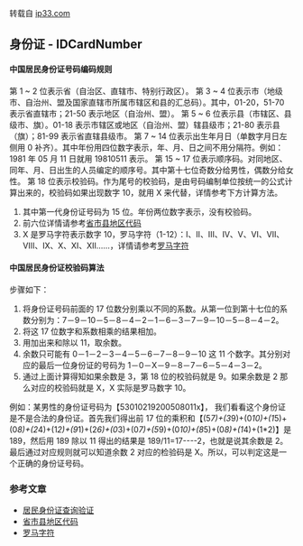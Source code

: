 转载自 [ip33.com](http://www.ip33.com/shenfenzheng.html)



## 身份证 - IDCardNumber



#### 中国居民身份证号码编码规则

第 1 ~ 2 位表示省（自治区、直辖市、特别行政区）。
第 3 ~ 4 位表示市（地级市、自治州、盟及国家直辖市所属市辖区和县的汇总码）。其中，01-20，51-70 表示省直辖市；21-50 表示地区（自治州、盟）。
第 5 ~ 6 位表示县（市辖区、县级市、旗）。01-18 表示市辖区或地区（自治州、盟）辖县级市；21-80 表示县（旗）；81-99 表示省直辖县级市。
第 7 ~ 14 位表示出生年月日（单数字月日左侧用 0 补齐）。其中年份用四位数字表示，年、月、日之间不用分隔符。例如：1981 年 05 月 11 日就用 19810511 表示。
第 15 ~ 17 位表示顺序码。对同地区、同年、月、日出生的人员编定的顺序号。其中第十七位奇数分给男性，偶数分给女性。
第 18 位表示校验码。作为尾号的校验码，是由号码编制单位按统一的公式计算出来的，校验码如果出现数字 10，就用 X 来代替，详情参考下方计算方法。

1. 其中第一代身份证号码为 15 位。年份两位数字表示，没有校验码。
2. 前六位详情请参考[省市县地区代码](http://www.ip33.com/area_code.html)
3. X 是罗马字符表示数字 10，罗马字符（1-12）：Ⅰ、Ⅱ、Ⅲ、Ⅳ、Ⅴ、Ⅵ、Ⅶ、Ⅷ、Ⅸ、Ⅹ、Ⅺ、Ⅻ……，详情请参考[罗马字符](http://baike.baidu.com/item/罗马字符/1589820)





#### 中国居民身份证校验码算法



步骤如下：

1. 将身份证号码前面的 17 位数分别乘以不同的系数。从第一位到第十七位的系数分别为：7－9－10－5－8－4－2－1－6－3－7－9－10－5－8－4－2。
2. 将这 17 位数字和系数相乘的结果相加。
3. 用加出来和除以 11，取余数。
4. 余数只可能有 0－1－2－3－4－5－6－7－8－9－10 这 11 个数字。其分别对应的最后一位身份证的号码为 1－0－X－9－8－7－6－5－4－3－2。
5. 通过上面计算得知如果余数是 3，第 18 位的校验码就是 9。如果余数是 2 那么对应的校验码就是 X，X 实际是罗马数字 10。

例如：某男性的身份证号码为【53010219200508011x】， 我们看看这个身份证是不是合法的身份证。首先我们得出前 17 位的乘积和【(5*7)+(3*9)+(0*10)+(1*5)+(0*8)+(2*4)+(1*2)+(9*1)+(2*6)+(0*3)+(0*7)+(5*9)+(0*10)+(8*5)+(0*8)+(1*4)+(1*2)】是 189，然后用 189 除以 11 得出的结果是 189/11=17----2，也就是说其余数是 2。最后通过对应规则就可以知道余数 2 对应的检验码是 X。所以，可以判定这是一个正确的身份证号码。



### 参考文章

- [居民身份证查询验证](http://www.ip33.com/shenfenzheng.html)
- [省市县地区代码](http://www.ip33.com/area_code.html)
- [罗马字符](http://baike.baidu.com/item/罗马字符/1589820)